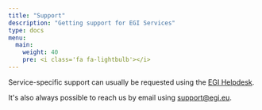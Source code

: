 ```yaml
---
title: "Support"
description: "Getting support for EGI Services"
type: docs
menu:
  main:
    weight: 40
    pre: <i class='fa fa-lightbulb'></i>
---
```


Service-specific support can usually be requested using the
[EGI Helpdesk](../internal/helpdesk).

It's also always possible to reach us by email using
[support@egi.eu](mailto:support@egi.eu).
